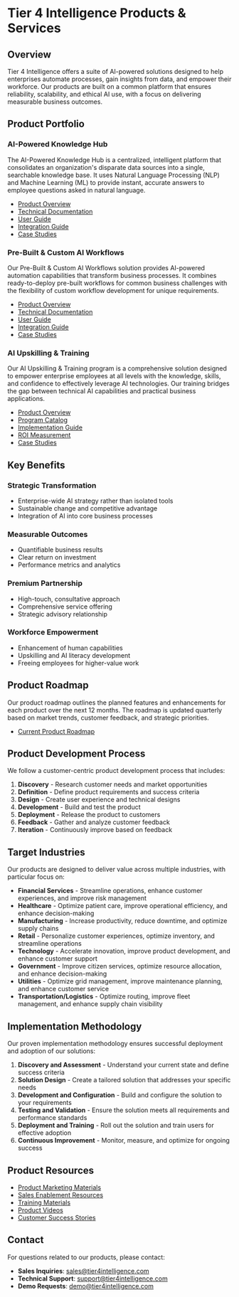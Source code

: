 # Tier 4 Intelligence Products & Services

## Overview

Tier 4 Intelligence offers a suite of AI-powered solutions designed to help enterprises automate processes, gain insights from data, and empower their workforce. Our products are built on a common platform that ensures reliability, scalability, and ethical AI use, with a focus on delivering measurable business outcomes.

## Product Portfolio

### AI-Powered Knowledge Hub

The AI-Powered Knowledge Hub is a centralized, intelligent platform that consolidates an organization's disparate data sources into a single, searchable knowledge base. It uses Natural Language Processing (NLP) and Machine Learning (ML) to provide instant, accurate answers to employee questions asked in natural language.

- [Product Overview](./ai-knowledge-hub/overview.md)
- [Technical Documentation](./ai-knowledge-hub/technical-docs.md)
- [User Guide](./ai-knowledge-hub/user-guide.md)
- [Integration Guide](./ai-knowledge-hub/integration-guide.md)
- [Case Studies](./ai-knowledge-hub/case-studies.md)

### Pre-Built & Custom AI Workflows

Our Pre-Built & Custom AI Workflows solution provides AI-powered automation capabilities that transform business processes. It combines ready-to-deploy pre-built workflows for common business challenges with the flexibility of custom workflow development for unique requirements.

- [Product Overview](./ai-workflows/overview.md)
- [Technical Documentation](./ai-workflows/technical-docs.md)
- [User Guide](./ai-workflows/user-guide.md)
- [Integration Guide](./ai-workflows/integration-guide.md)
- [Case Studies](./ai-workflows/case-studies.md)

### AI Upskilling & Training

Our AI Upskilling & Training program is a comprehensive solution designed to empower enterprise employees at all levels with the knowledge, skills, and confidence to effectively leverage AI technologies. Our training bridges the gap between technical AI capabilities and practical business applications.

- [Product Overview](./ai-training/overview.md)
- [Program Catalog](./ai-training/program-catalog.md)
- [Implementation Guide](./ai-training/implementation-guide.md)
- [ROI Measurement](./ai-training/roi-measurement.md)
- [Case Studies](./ai-training/case-studies.md)

## Key Benefits

### Strategic Transformation
- Enterprise-wide AI strategy rather than isolated tools
- Sustainable change and competitive advantage
- Integration of AI into core business processes

### Measurable Outcomes
- Quantifiable business results
- Clear return on investment
- Performance metrics and analytics

### Premium Partnership
- High-touch, consultative approach
- Comprehensive service offering
- Strategic advisory relationship

### Workforce Empowerment
- Enhancement of human capabilities
- Upskilling and AI literacy development
- Freeing employees for higher-value work

## Product Roadmap

Our product roadmap outlines the planned features and enhancements for each product over the next 12 months. The roadmap is updated quarterly based on market trends, customer feedback, and strategic priorities.

- [Current Product Roadmap](./roadmap/2025-roadmap.md)

## Product Development Process

We follow a customer-centric product development process that includes:

1. **Discovery** - Research customer needs and market opportunities
2. **Definition** - Define product requirements and success criteria
3. **Design** - Create user experience and technical designs
4. **Development** - Build and test the product
5. **Deployment** - Release the product to customers
6. **Feedback** - Gather and analyze customer feedback
7. **Iteration** - Continuously improve based on feedback

## Target Industries

Our products are designed to deliver value across multiple industries, with particular focus on:

- **Financial Services** - Streamline operations, enhance customer experiences, and improve risk management
- **Healthcare** - Optimize patient care, improve operational efficiency, and enhance decision-making
- **Manufacturing** - Increase productivity, reduce downtime, and optimize supply chains
- **Retail** - Personalize customer experiences, optimize inventory, and streamline operations
- **Technology** - Accelerate innovation, improve product development, and enhance customer support
- **Government** - Improve citizen services, optimize resource allocation, and enhance decision-making
- **Utilities** - Optimize grid management, improve maintenance planning, and enhance customer service
- **Transportation/Logistics** - Optimize routing, improve fleet management, and enhance supply chain visibility

## Implementation Methodology

Our proven implementation methodology ensures successful deployment and adoption of our solutions:

1. **Discovery and Assessment** - Understand your current state and define success criteria
2. **Solution Design** - Create a tailored solution that addresses your specific needs
3. **Development and Configuration** - Build and configure the solution to your requirements
4. **Testing and Validation** - Ensure the solution meets all requirements and performance standards
5. **Deployment and Training** - Roll out the solution and train users for effective adoption
6. **Continuous Improvement** - Monitor, measure, and optimize for ongoing success

## Product Resources

- [Product Marketing Materials](./resources/marketing/)
- [Sales Enablement Resources](./resources/sales/)
- [Training Materials](./resources/training/)
- [Product Videos](./resources/videos/)
- [Customer Success Stories](./resources/success-stories/)

## Contact

For questions related to our products, please contact:

- **Sales Inquiries**: sales@tier4intelligence.com
- **Technical Support**: support@tier4intelligence.com
- **Demo Requests**: demo@tier4intelligence.com